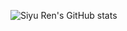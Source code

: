 ![Siyu Ren's GitHub stats](https://github-readme-stats.vercel.app/api?username=rsy6318&theme=light&show_icons=true) 
